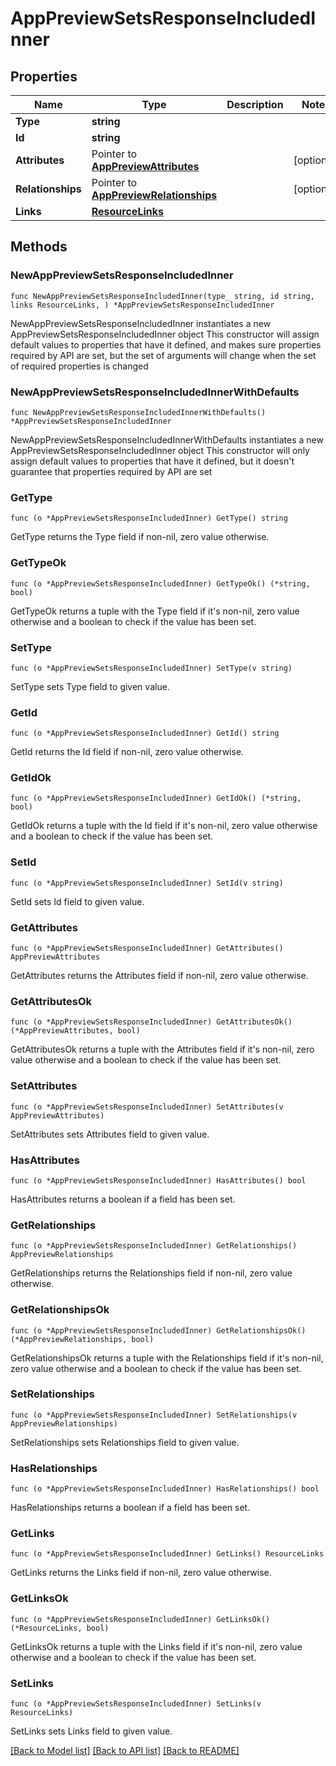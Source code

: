 # AppPreviewSetsResponseIncludedInner

## Properties

Name | Type | Description | Notes
------------ | ------------- | ------------- | -------------
**Type** | **string** |  | 
**Id** | **string** |  | 
**Attributes** | Pointer to [**AppPreviewAttributes**](AppPreviewAttributes.md) |  | [optional] 
**Relationships** | Pointer to [**AppPreviewRelationships**](AppPreviewRelationships.md) |  | [optional] 
**Links** | [**ResourceLinks**](ResourceLinks.md) |  | 

## Methods

### NewAppPreviewSetsResponseIncludedInner

`func NewAppPreviewSetsResponseIncludedInner(type_ string, id string, links ResourceLinks, ) *AppPreviewSetsResponseIncludedInner`

NewAppPreviewSetsResponseIncludedInner instantiates a new AppPreviewSetsResponseIncludedInner object
This constructor will assign default values to properties that have it defined,
and makes sure properties required by API are set, but the set of arguments
will change when the set of required properties is changed

### NewAppPreviewSetsResponseIncludedInnerWithDefaults

`func NewAppPreviewSetsResponseIncludedInnerWithDefaults() *AppPreviewSetsResponseIncludedInner`

NewAppPreviewSetsResponseIncludedInnerWithDefaults instantiates a new AppPreviewSetsResponseIncludedInner object
This constructor will only assign default values to properties that have it defined,
but it doesn't guarantee that properties required by API are set

### GetType

`func (o *AppPreviewSetsResponseIncludedInner) GetType() string`

GetType returns the Type field if non-nil, zero value otherwise.

### GetTypeOk

`func (o *AppPreviewSetsResponseIncludedInner) GetTypeOk() (*string, bool)`

GetTypeOk returns a tuple with the Type field if it's non-nil, zero value otherwise
and a boolean to check if the value has been set.

### SetType

`func (o *AppPreviewSetsResponseIncludedInner) SetType(v string)`

SetType sets Type field to given value.


### GetId

`func (o *AppPreviewSetsResponseIncludedInner) GetId() string`

GetId returns the Id field if non-nil, zero value otherwise.

### GetIdOk

`func (o *AppPreviewSetsResponseIncludedInner) GetIdOk() (*string, bool)`

GetIdOk returns a tuple with the Id field if it's non-nil, zero value otherwise
and a boolean to check if the value has been set.

### SetId

`func (o *AppPreviewSetsResponseIncludedInner) SetId(v string)`

SetId sets Id field to given value.


### GetAttributes

`func (o *AppPreviewSetsResponseIncludedInner) GetAttributes() AppPreviewAttributes`

GetAttributes returns the Attributes field if non-nil, zero value otherwise.

### GetAttributesOk

`func (o *AppPreviewSetsResponseIncludedInner) GetAttributesOk() (*AppPreviewAttributes, bool)`

GetAttributesOk returns a tuple with the Attributes field if it's non-nil, zero value otherwise
and a boolean to check if the value has been set.

### SetAttributes

`func (o *AppPreviewSetsResponseIncludedInner) SetAttributes(v AppPreviewAttributes)`

SetAttributes sets Attributes field to given value.

### HasAttributes

`func (o *AppPreviewSetsResponseIncludedInner) HasAttributes() bool`

HasAttributes returns a boolean if a field has been set.

### GetRelationships

`func (o *AppPreviewSetsResponseIncludedInner) GetRelationships() AppPreviewRelationships`

GetRelationships returns the Relationships field if non-nil, zero value otherwise.

### GetRelationshipsOk

`func (o *AppPreviewSetsResponseIncludedInner) GetRelationshipsOk() (*AppPreviewRelationships, bool)`

GetRelationshipsOk returns a tuple with the Relationships field if it's non-nil, zero value otherwise
and a boolean to check if the value has been set.

### SetRelationships

`func (o *AppPreviewSetsResponseIncludedInner) SetRelationships(v AppPreviewRelationships)`

SetRelationships sets Relationships field to given value.

### HasRelationships

`func (o *AppPreviewSetsResponseIncludedInner) HasRelationships() bool`

HasRelationships returns a boolean if a field has been set.

### GetLinks

`func (o *AppPreviewSetsResponseIncludedInner) GetLinks() ResourceLinks`

GetLinks returns the Links field if non-nil, zero value otherwise.

### GetLinksOk

`func (o *AppPreviewSetsResponseIncludedInner) GetLinksOk() (*ResourceLinks, bool)`

GetLinksOk returns a tuple with the Links field if it's non-nil, zero value otherwise
and a boolean to check if the value has been set.

### SetLinks

`func (o *AppPreviewSetsResponseIncludedInner) SetLinks(v ResourceLinks)`

SetLinks sets Links field to given value.



[[Back to Model list]](../README.md#documentation-for-models) [[Back to API list]](../README.md#documentation-for-api-endpoints) [[Back to README]](../README.md)


